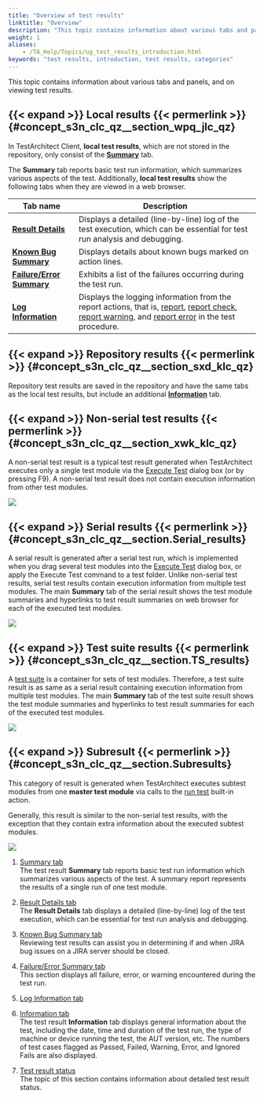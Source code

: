 ```yaml
--- 
title: "Overview of test results"
linktitle: "Overview"
description: "This topic contains information about various tabs and panels, and on viewing test results."
weight: 1
aliases: 
    - /TA_Help/Topics/ug_test_results_introduction.html
keywords: "test results, introduction, test results, categories"
---
```


This topic contains information about various tabs and panels, and on viewing test results.

## {{< expand >}} Local results {{< permerlink >}} {#concept_s3n_clc_qz__section_wpq_jlc_qz} 

In TestArchitect Client, **local test results**, which are not stored in the repository, only consist of the [**Summary**](/user-guide/working-with-test-results/overview/summary-tab) tab.

The **Summary** tab reports basic test run information, which summarizes various aspects of the test. Additionally, **local test results** show the following tabs when they are viewed in a web browser.

|Tab name|Description|
|--------|-----------|
|[**Result Details**](/user-guide/working-with-test-results/overview/result-details-tab)|Displays a detailed \(line-by-line\) log of the test execution, which can be essential for test run analysis and debugging.|
|[**Known Bug Summary**](/user-guide/working-with-test-results/overview/known-bug-summary-tab)|Displays details about known bugs marked on action lines.|
|[**Failure/Error Summary**](/user-guide/working-with-test-results/overview/failure-error-summary-tab)|Exhibits a list of the failures occurring during the test run.|
|[**Log Information**](/user-guide/working-with-test-results/overview/log-information-tab)|Displays the logging information from the report actions, that is, [report](/automation-guide/action-based-testing-language/built-in-actions/test-support-actions/reporting-and-formatting/report), [report check](/automation-guide/action-based-testing-language/built-in-actions/test-support-actions/reporting-and-formatting/report-check), [report warning](/automation-guide/action-based-testing-language/built-in-actions/test-support-actions/reporting-and-formatting/report-warning), and [report error](/automation-guide/action-based-testing-language/built-in-actions/test-support-actions/reporting-and-formatting/report-error) in the test procedure.|

## {{< expand >}} Repository results {{< permerlink >}} {#concept_s3n_clc_qz__section_sxd_klc_qz} 

Repository test results are saved in the repository and have the same tabs as the local test results, but include an additional [**Information**](/user-guide/working-with-test-results/overview/information-tab) tab.

## {{< expand >}} Non-serial test results {{< permerlink >}} {#concept_s3n_clc_qz__section_xwk_klc_qz} 

A non-serial test result is a typical test result generated when TestArchitect executes only a single test module via the [Execute Test](/user-guide/test-execution/methods-of-test-execution/configuring-and-running-tests-from-testarchitect-client) dialog box \(or by pressing F9\). A non-serial test result does not contain execution information from other test modules.

![](/images/TA_Help/Images/ug_test_result_non_serial.png)

## {{< expand >}} Serial results {{< permerlink >}} {#concept_s3n_clc_qz__section.Serial_results} 

A serial result is generated after a serial test run, which is implemented when you drag several test modules into the [Execute Test](/user-guide/test-execution/methods-of-test-execution/configuring-and-running-tests-from-testarchitect-client) dialog box, or apply the Execute Test command to a test folder. Unlike non-serial test results, serial test results contain execution information from multiple test modules. The main **Summary** tab of the serial result shows the test module summaries and hyperlinks to test result summaries on web browser for each of the executed test modules.

![](/images/TA_Help/Images/ug_test_result_serial_run.png)

## {{< expand >}} Test suite results {{< permerlink >}} {#concept_s3n_clc_qz__section.TS_results} 

A [test suite](/user-guide/projects-and-project-items/project-items/test-suites/) is a container for sets of test modules. Therefore, a test suite result is as same as a serial result containing execution information from multiple test modules. The main **Summary** tab of the test suite result shows the test module summaries and hyperlinks to test result summaries for each of the executed test modules.

![](/images/TA_Help/Images/ug_test_result_TS.png)

## {{< expand >}} Subresult {{< permerlink >}} {#concept_s3n_clc_qz__section.Subresults} 

This category of result is generated when TestArchitect executes subtest modules from one **master test module** via calls to the [run test](/automation-guide/action-based-testing-language/built-in-actions/test-support-actions/control-flow/run-test) built-in action.

Generally, this result is similar to the non-serial test results, with the exception that they contain extra information about the executed subtest modules.

![](/images/TA_Help/Images/ug_test_result_subtest_module.png)

1.  [Summary tab](/user-guide/working-with-test-results/overview/summary-tab)  
The test result **Summary** tab reports basic test run information which summarizes various aspects of the test. A summary report represents the results of a single run of one test module.
2.  [Result Details tab](/user-guide/working-with-test-results/overview/result-details-tab)  
The **Result Details** tab displays a detailed \(line-by-line\) log of the test execution, which can be essential for test run analysis and debugging.
3.  [Known Bug Summary tab](/user-guide/working-with-test-results/overview/known-bug-summary-tab)  
Reviewing test results can assist you in determining if and when JIRA bug issues on a JIRA server should be closed.
4.  [Failure/Error Summary tab](/user-guide/working-with-test-results/overview/failure-error-summary-tab)  
This section displays all failure, error, or warning encountered during the test run.
5.  [Log Information tab](/user-guide/working-with-test-results/overview/log-information-tab)  

6.  [Information tab](/user-guide/working-with-test-results/overview/information-tab)  
The test result **Information** tab displays general information about the test, including the date, time and duration of the test run, the type of machine or device running the test, the AUT version, etc. The numbers of test cases flagged as Passed, Failed, Warning, Error, and Ignored Fails are also displayed.
7.  [Test result status](/user-guide/working-with-test-results/overview/test-result-status)  
The topic of this section contains information about detailed test result status.



